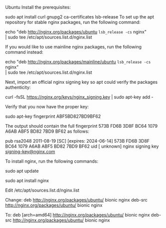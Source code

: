 Ubuntu
Install the prerequisites:

sudo apt install curl gnupg2 ca-certificates lsb-release
To set up the apt repository for stable nginx packages, run the following command:

echo "deb http://nginx.org/packages/ubuntu `lsb_release -cs` nginx" \
    | sudo tee /etc/apt/sources.list.d/nginx.list
    
If you would like to use mainline nginx packages, run the following command instead:

echo "deb http://nginx.org/packages/mainline/ubuntu `lsb_release -cs` nginx" \
    | sudo tee /etc/apt/sources.list.d/nginx.list
    
Next, import an official nginx signing key so apt could verify the packages authenticity:

curl -fsSL https://nginx.org/keys/nginx_signing.key | sudo apt-key add -

Verify that you now have the proper key:

sudo apt-key fingerprint ABF5BD827BD9BF62

The output should contain the full fingerprint 573B FD6B 3D8F BC64 1079 A6AB ABF5 BD82 7BD9 BF62 as follows:

pub   rsa2048 2011-08-19 [SC] [expires: 2024-06-14]
      573B FD6B 3D8F BC64 1079  A6AB ABF5 BD82 7BD9 BF62
uid   [ unknown] nginx signing key <signing-key@nginx.com>

To install nginx, run the following commands:

sudo apt update

sudo apt install nginx

Edit /etc/apt/sources.list.d/nginx.list

Change: 
  deb http://nginx.org/packages/ubuntu/ bionic nginx
  deb-src http://nginx.org/packages/ubuntu/ bionic nginx  

To:
  deb [arch=amd64] http://nginx.org/packages/ubuntu/ bionic nginx
  deb-src http://nginx.org/packages/ubuntu/ bionic nginx
